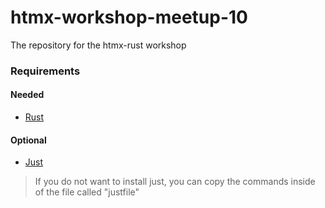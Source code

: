 <div class="oranda-hide">

# htmx-workshop-meetup-10

</div>

The repository for the htmx-rust workshop

### Requirements

#### Needed

- [Rust](https://www.rust-lang.org/tools/install)

#### Optional

- [Just](https://just.systems/man/en/packages.html)

> If you do not want to install just, you can copy the commands inside of the file called "justfile"